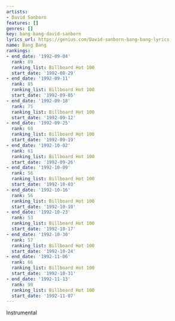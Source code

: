 ```yaml
---
artists:
- David Sanborn
features: []
genres: []
key: bang-bang-david-sanborn
lyrics_url: https://genius.com/David-sanborn-bang-bang-lyrics
name: Bang Bang
rankings:
- end_date: '1992-09-04'
  rank: 89
  ranking_list: Billboard Hot 100
  start_date: '1992-08-29'
- end_date: '1992-09-11'
  rank: 85
  ranking_list: Billboard Hot 100
  start_date: '1992-09-05'
- end_date: '1992-09-18'
  rank: 75
  ranking_list: Billboard Hot 100
  start_date: '1992-09-12'
- end_date: '1992-09-25'
  rank: 68
  ranking_list: Billboard Hot 100
  start_date: '1992-09-19'
- end_date: '1992-10-02'
  rank: 61
  ranking_list: Billboard Hot 100
  start_date: '1992-09-26'
- end_date: '1992-10-09'
  rank: 56
  ranking_list: Billboard Hot 100
  start_date: '1992-10-03'
- end_date: '1992-10-16'
  rank: 56
  ranking_list: Billboard Hot 100
  start_date: '1992-10-10'
- end_date: '1992-10-23'
  rank: 53
  ranking_list: Billboard Hot 100
  start_date: '1992-10-17'
- end_date: '1992-10-30'
  rank: 57
  ranking_list: Billboard Hot 100
  start_date: '1992-10-24'
- end_date: '1992-11-06'
  rank: 66
  ranking_list: Billboard Hot 100
  start_date: '1992-10-31'
- end_date: '1992-11-13'
  rank: 90
  ranking_list: Billboard Hot 100
  start_date: '1992-11-07'
---
```

Instrumental
